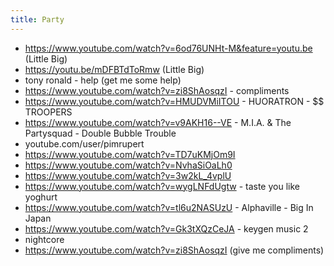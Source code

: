 ```yaml
---
title: Party
---
```

* https://www.youtube.com/watch?v=6od76UNHt-M&feature=youtu.be (Little Big)
* https://youtu.be/mDFBTdToRmw (Little Big)
* tony ronald - help (get me some help)
* https://www.youtube.com/watch?v=zi8ShAosqzI - compliments
* https://www.youtube.com/watch?v=HMUDVMiITOU - HUORATRON - $$ TROOPERS
* https://www.youtube.com/watch?v=v9AKH16--VE - M.I.A. & The Partysquad - Double Bubble Trouble
* youtube.com/user/pimrupert
* https://www.youtube.com/watch?v=TD7uKMjOm9I
* https://www.youtube.com/watch?v=NvhaSiOaLh0
* https://www.youtube.com/watch?v=3w2kL_4vplU
* https://www.youtube.com/watch?v=wygLNFdUgtw - taste you like yoghurt
* https://www.youtube.com/watch?v=tl6u2NASUzU - Alphaville - Big In Japan
* https://www.youtube.com/watch?v=Gk3tXQzCeJA - keygen music 2
* nightcore
* https://www.youtube.com/watch?v=zi8ShAosqzI (give me compliments)
